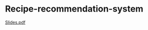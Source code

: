 # Recipe-recommendation-system
[Slides.pdf](https://github.com/pushkarpawar15/Recipe-recommendation-system/files/12045508/Recommendation.Systems.pdf)
